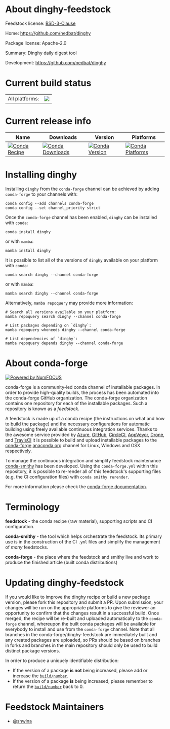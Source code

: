 About dinghy-feedstock
======================

Feedstock license: [BSD-3-Clause](https://github.com/conda-forge/dinghy-feedstock/blob/main/LICENSE.txt)

Home: https://github.com/nedbat/dinghy

Package license: Apache-2.0

Summary: Dinghy daily digest tool

Development: https://github.com/nedbat/dinghy

Current build status
====================


<table><tr><td>All platforms:</td>
    <td>
      <a href="https://dev.azure.com/conda-forge/feedstock-builds/_build/latest?definitionId=18233&branchName=main">
        <img src="https://dev.azure.com/conda-forge/feedstock-builds/_apis/build/status/dinghy-feedstock?branchName=main">
      </a>
    </td>
  </tr>
</table>

Current release info
====================

| Name | Downloads | Version | Platforms |
| --- | --- | --- | --- |
| [![Conda Recipe](https://img.shields.io/badge/recipe-dinghy-green.svg)](https://anaconda.org/conda-forge/dinghy) | [![Conda Downloads](https://img.shields.io/conda/dn/conda-forge/dinghy.svg)](https://anaconda.org/conda-forge/dinghy) | [![Conda Version](https://img.shields.io/conda/vn/conda-forge/dinghy.svg)](https://anaconda.org/conda-forge/dinghy) | [![Conda Platforms](https://img.shields.io/conda/pn/conda-forge/dinghy.svg)](https://anaconda.org/conda-forge/dinghy) |

Installing dinghy
=================

Installing `dinghy` from the `conda-forge` channel can be achieved by adding `conda-forge` to your channels with:

```
conda config --add channels conda-forge
conda config --set channel_priority strict
```

Once the `conda-forge` channel has been enabled, `dinghy` can be installed with `conda`:

```
conda install dinghy
```

or with `mamba`:

```
mamba install dinghy
```

It is possible to list all of the versions of `dinghy` available on your platform with `conda`:

```
conda search dinghy --channel conda-forge
```

or with `mamba`:

```
mamba search dinghy --channel conda-forge
```

Alternatively, `mamba repoquery` may provide more information:

```
# Search all versions available on your platform:
mamba repoquery search dinghy --channel conda-forge

# List packages depending on `dinghy`:
mamba repoquery whoneeds dinghy --channel conda-forge

# List dependencies of `dinghy`:
mamba repoquery depends dinghy --channel conda-forge
```


About conda-forge
=================

[![Powered by
NumFOCUS](https://img.shields.io/badge/powered%20by-NumFOCUS-orange.svg?style=flat&colorA=E1523D&colorB=007D8A)](https://numfocus.org)

conda-forge is a community-led conda channel of installable packages.
In order to provide high-quality builds, the process has been automated into the
conda-forge GitHub organization. The conda-forge organization contains one repository
for each of the installable packages. Such a repository is known as a *feedstock*.

A feedstock is made up of a conda recipe (the instructions on what and how to build
the package) and the necessary configurations for automatic building using freely
available continuous integration services. Thanks to the awesome service provided by
[Azure](https://azure.microsoft.com/en-us/services/devops/), [GitHub](https://github.com/),
[CircleCI](https://circleci.com/), [AppVeyor](https://www.appveyor.com/),
[Drone](https://cloud.drone.io/welcome), and [TravisCI](https://travis-ci.com/)
it is possible to build and upload installable packages to the
[conda-forge](https://anaconda.org/conda-forge) [anaconda.org](https://anaconda.org/)
channel for Linux, Windows and OSX respectively.

To manage the continuous integration and simplify feedstock maintenance
[conda-smithy](https://github.com/conda-forge/conda-smithy) has been developed.
Using the ``conda-forge.yml`` within this repository, it is possible to re-render all of
this feedstock's supporting files (e.g. the CI configuration files) with ``conda smithy rerender``.

For more information please check the [conda-forge documentation](https://conda-forge.org/docs/).

Terminology
===========

**feedstock** - the conda recipe (raw material), supporting scripts and CI configuration.

**conda-smithy** - the tool which helps orchestrate the feedstock.
                   Its primary use is in the construction of the CI ``.yml`` files
                   and simplify the management of *many* feedstocks.

**conda-forge** - the place where the feedstock and smithy live and work to
                  produce the finished article (built conda distributions)


Updating dinghy-feedstock
=========================

If you would like to improve the dinghy recipe or build a new
package version, please fork this repository and submit a PR. Upon submission,
your changes will be run on the appropriate platforms to give the reviewer an
opportunity to confirm that the changes result in a successful build. Once
merged, the recipe will be re-built and uploaded automatically to the
`conda-forge` channel, whereupon the built conda packages will be available for
everybody to install and use from the `conda-forge` channel.
Note that all branches in the conda-forge/dinghy-feedstock are
immediately built and any created packages are uploaded, so PRs should be based
on branches in forks and branches in the main repository should only be used to
build distinct package versions.

In order to produce a uniquely identifiable distribution:
 * If the version of a package **is not** being increased, please add or increase
   the [``build/number``](https://docs.conda.io/projects/conda-build/en/latest/resources/define-metadata.html#build-number-and-string).
 * If the version of a package **is** being increased, please remember to return
   the [``build/number``](https://docs.conda.io/projects/conda-build/en/latest/resources/define-metadata.html#build-number-and-string)
   back to 0.

Feedstock Maintainers
=====================

* [@shwina](https://github.com/shwina/)

